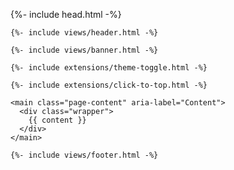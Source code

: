 <!DOCTYPE html>
<html lang="{{ page.lang | default: site.lang | default: "en" }}">

  {%- include head.html -%}

  <body>

    {%- include views/header.html -%}

    {%- include views/banner.html -%}

  <!--
    {%- include extensions/hashlocate.html -%}
  -->
  
    {%- include extensions/theme-toggle.html -%}

    {%- include extensions/click-to-top.html -%}

    <main class="page-content" aria-label="Content">
      <div class="wrapper">
        {{ content }}
      </div>
    </main>

    {%- include views/footer.html -%}

  </body>

</html>